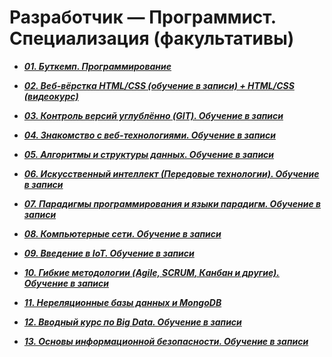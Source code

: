 # Разработчик — Программист. Специализация (факультативы) 

- ***[01. Буткемп. Программирование](https://github.com/olgashenkel/GeekBrains-specialization-ELECTIVES/tree/main/01.%20Bootcamp_Program)***

- ***[02. Веб-вёрстка HTML/CSS (обучение в записи) + HTML/CSS (видеокурс)](https://github.com/olgashenkel/GeekBrains-specialization-ELECTIVES/tree/main/02.%20HTML_CSS-Elective)***

- ***[03. Контроль версий углублённо (GIT). Обучение в записи](https://github.com/olgashenkel/GeekBrains-specialization-ELECTIVES/tree/main/03.%20Version_control_in_depth_GIT)***

- ***[04. Знакомство с веб-технологиями. Обучение в записи](https://github.com/olgashenkel/GeekBrains-specialization-ELECTIVES/tree/main/04.%20Introduction_to_web_technologies)***

- ***[05. Алгоритмы и структуры данных. Обучение в записи](https://github.com/olgashenkel/GeekBrains-specialization-ELECTIVES/tree/main/05.%20Algorithms%20and%20data%20structures)***

- ***[06. Искусственный интеллект (Передовые технологии). Обучение в записи](https://github.com/olgashenkel/GeekBrains-specialization-ELECTIVES/tree/main/06.%20Artificial%20intelligence)***

- ***[07. Парадигмы программирования и языки парадигм. Обучение в записи](https://github.com/olgashenkel/GeekBrains-specialization-ELECTIVES/tree/main/07.%20Programming%20paradigms%20and%20paradigm%20languages)***

- ***[08. Компьютерные сети. Обучение в записи](https://github.com/olgashenkel/GeekBrains-specialization-ELECTIVES/tree/main/08.%20Computer%20networks)***

- ***[09. Введение в IoT. Обучение в записи](https://github.com/olgashenkel/GeekBrains-specialization-ELECTIVES/tree/main/09.%20Introduction%20to%20IoT)***

- ***[10. Гибкие методологии (Agile, SCRUM, Канбан и другие). Обучение в записи](https://github.com/olgashenkel/GeekBrains-specialization-ELECTIVES/tree/main/10.%20Flexible%20methodologies%20(Agile%2C%20SCRUM%2C%20Kanban%20and%20others))***

- ***[11. Нереляционные базы данных и MongoDB](https://github.com/olgashenkel/GeekBrains-specialization-ELECTIVES/tree/main/11.%20Non-relational%20databases%20and%20MongoDB)***

- ***[12. Вводный курс по Big Data. Обучение в записи]()***

- ***[13. Основы информационной безопасности. Обучение в записи](https://github.com/olgashenkel/GeekBrains-specialization-ELECTIVES/tree/main/13.%20Fundamentals%20of%20Information%20Security)***
